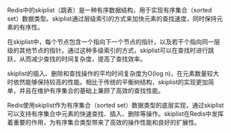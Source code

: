 Redis中的skiplist（跳表）是一种有序数据结构，用于实现有序集合（sorted set）数据类型。skiplist通过层级索引的方式来加快元素的查找速度，同时保持元素的有序性。

在skiplist中，每个节点包含一个指向下一个节点的指针，以及若干个指向同一层级的其他节点的指针。通过这种多级索引的方式，skiplist可以在查找时进行跳跃，从而减少查找的时间复杂度，提高了查找效率。

skiplist的插入、删除和查找操作的平均时间复杂度为O(log n)，在元素数量较大时依然能够保持较高的性能。相比于传统的平衡树结构，skiplist的实现更加简单，并且在维护有序集合的基础上兼顾了高效的查找性能。

Redis使用skiplist作为有序集合（sorted set）数据类型的底层实现，通过skiplist可以支持有序集合中元素的快速查找、插入、删除等操作。skiplist在Redis中发挥着重要的作用，为有序集合类型带来了高效的操作性能和良好的扩展性。